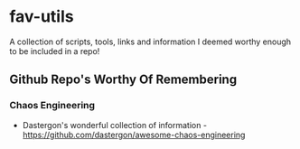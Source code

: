 # fav-utils
A collection of scripts, tools, links and information I deemed worthy enough to be included in a repo!


## Github Repo's Worthy Of Remembering
### Chaos Engineering
- Dastergon's wonderful collection of information - https://github.com/dastergon/awesome-chaos-engineering
